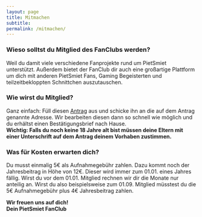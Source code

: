```yaml
---
layout: page
title: Mitmachen
subtitle:
permalink: /mitmachen/
---
```


### Wieso solltst du Mitglied des FanClubs werden?
Weil du damit viele verschiedene Fanprojekte rund um PietSmiet unterstützt. Außerdem bietet der FanClub dir auch eine großartige Plattform um dich mit anderen PietSmiet Fans, Gaming Begeisterten und teilzeitbekloppten Schnittchen auszutauschen.

### Wie wirst du Mitglied?
Ganz einfach: Füll diesen [Antrag](/dokumente/PietSmiet-FanClub-Mitgliedsantrag-07.09.16.pdf) aus und schicke ihn an die auf dem Antrag genannte Adresse. Wir bearbeiten diesen dann so schnell wie möglich und du erhältst einen Bestätigungsbrief nach Hause.<br>
**Wichtig: Falls du noch keine 18 Jahre alt bist müssen deine Eltern mit einer Unterschrift auf dem Antrag deinem Vorhaben zustimmen.**

### Was für Kosten erwarten dich?
Du musst einmalig 5€ als Aufnahmegebühr zahlen. Dazu kommt noch der Jahresbeitrag in Höhe von 12€. Dieser wird immer zum 01.01. eines Jahres fällig. Wirst du vor dem 01.01. Mitglied rechnen wir dir die Monate nur anteilig an. Wirst du also beispielsweise zum 01.09. Mitglied müsstest du die 5€ Aufnahmegebühr plus 4€ Jahresbeitrag zahlen.

**Wir freuen uns auf dich!**<br>
**Dein PietSmiet FanClub**
